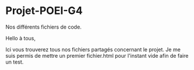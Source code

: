 # Projet-POEI-G4
Nos différents fichiers de code.

Hello à tous, 

Ici vous trouverez tous nos fichiers partagés concernant le projet.
Je me suis permis de mettre un premier fichier.html pour l'instant vide afin de faire un test.
